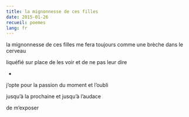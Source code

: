```yaml
---
title: la mignonnesse de ces filles
date: 2015-01-26
recueil: poemes
lang: fr
---
```


la mignonnesse de ces filles
me fera toujours comme une brèche dans le cerveau

liquéfié sur place de les voir
et de ne pas leur dire

*

j’opte pour la passion du moment
et l’oubli

jusqu’à la prochaine et jusqu’à l’audace

de m’exposer
